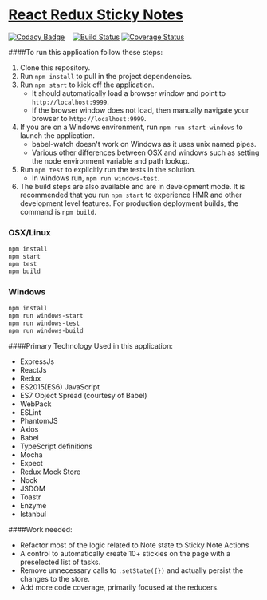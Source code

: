 # <a href='#'>React Redux Sticky Notes</a>


[![Codacy Badge](https://api.codacy.com/project/badge/Grade/ed031704cb564562ad3a9807c145ea14)](https://www.codacy.com/app/oshalygin/ReactReduxStickyNotes?utm_source=github.com&amp;utm_medium=referral&amp;utm_content=oshalygin/ReactReduxStickyNotes&amp;utm_campaign=badger)
&nbsp;&nbsp; [![Build Status](https://travis-ci.org/oshalygin/ReactReduxStickyNotes.svg?branch=master)](https://travis-ci.org/oshalygin/ReactReduxStickyNotes)
[![Coverage Status](http://coveralls.io/repos/github/oshalygin/ReactReduxStickyNotes/badge.svg?branch=master)](https://coveralls.io/github/oshalygin/ReactReduxStickyNotes?branch=master)



####To run this application follow these steps:
1.  Clone this repository.
2.  Run  `npm install`  to pull in the project dependencies.
3.  Run  `npm start`  to kick off the application.
    * It should automatically load a browser window and point to  `http://localhost:9999`.
    * If the browser window does not load, then manually navigate your browser to  `http://localhost:9999`.
3.  If you are on a Windows environment, run `npm run start-windows` to launch the application.
    * babel-watch doesn't work on Windows as it uses unix named pipes.
    * Various other differences between OSX and windows such as setting the node environment variable and path lookup.
4.  Run `npm test` to explicitly run the tests in the solution.
    * In windows run, `npm run windows-test`.
5.  The build steps are also available and are in development mode. It is recommended that you run `npm start` to experience HMR and other development level features.  For production deployment builds, the command is `npm build`.

### OSX/Linux
```sh
npm install
npm start
npm test
npm build
```

### Windows
```sh
npm install
npm run windows-start
npm run windows-test
npm run windows-build
```

####Primary Technology Used in this application:
* ExpressJs
* ReactJs
* Redux
* ES2015(ES6) JavaScript
* ES7 Object Spread (courtesy of Babel)
* WebPack
* ESLint
* PhantomJS
* Axios
* Babel
* TypeScript definitions
* Mocha
* Expect
* Redux Mock Store
* Nock
* JSDOM
* Toastr
* Enzyme
* Istanbul

####Work needed:
* Refactor most of the logic related to Note state to Sticky Note Actions
* A control to automatically create 10+ stickies on the page with a preselected list of tasks.
* Remove unnecessary calls to `.setState({})` and actually persist the changes to the store.
* Add more code coverage, primarily focused at the reducers.